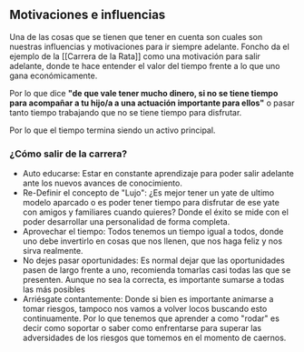 ## Motivaciones e influencias

Una de las cosas que se tienen que tener en cuenta son cuales son nuestras influencias y motivaciones para ir siempre adelante.
Foncho da el ejemplo de la [[Carrera de la Rata]] como una motivación para salir adelante, donde te hace entender el valor del tiempo frente a lo que uno gana económicamente.

Por lo que dice **"de que vale tener mucho dinero, si no se tiene tiempo para acompañar a tu hijo/a a una actuación importante para ellos"** o pasar tanto tiempo trabajando que no se tiene tiempo para disfrutar.

Por lo que el tiempo termina siendo un activo principal.

### ¿Cómo salir de la carrera?

+ Auto educarse: Estar en constante aprendizaje para poder salir adelante ante los nuevos avances de conocimiento.
+ Re-Definir el concepto de "Lujo": ¿Es mejor tener un yate de ultimo modelo aparcado o es poder tener tiempo para disfrutar de ese yate con amigos y familiares cuando quieres? Donde el éxito se mide con el poder desarrollar una personalidad de forma completa.
+ Aprovechar el tiempo: Todos tenemos un tiempo igual a todos, donde uno debe invertirlo en cosas que nos llenen, que nos haga feliz y nos sirva realmente.
+ No dejes pasar oportunidades: Es normal dejar que las oportunidades pasen de largo frente a uno, recomienda tomarlas casi todas las que se presenten. Aunque no sea la correcta, es importante sumarse a todas las más posibles
+ Arriésgate contantemente: Donde si bien es importante animarse a tomar riesgos, tampoco nos vamos a volver locos buscando esto continuamente. Por lo que tenemos que aprender a como "rodar" es decir como soportar o saber como enfrentarse para superar las adversidades de los riesgos que tomemos en el momento de caernos.